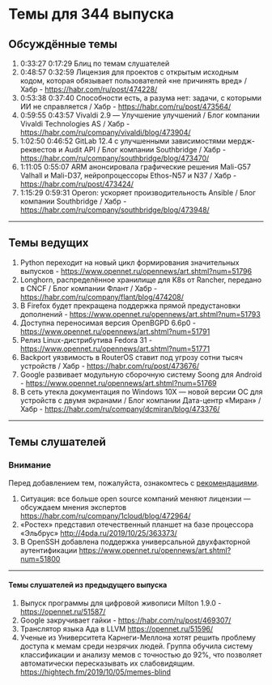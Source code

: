 # Темы для 344 выпуска

## Обсуждённые темы
1. 0:33:27 0:17:29 Блиц по темам слушателей
1. 0:48:57 0:32:59 Лицензия для проектов с открытым исходным кодом, которая обязывает пользователей «не причинять вред» / Хабр - https://habr.com/ru/post/474228/
1. 0:53:38 0:37:40 Способности есть, а разума нет: задачи, с которыми ИИ не справляется / Хабр - https://habr.com/ru/post/473564/
1. 0:59:55 0:43:57 Vivaldi 2.9 — Улучшение улучшений / Блог компании Vivaldi Technologies AS / Хабр - https://habr.com/ru/company/vivaldi/blog/473904/
1. 1:02:50 0:46:52 GitLab 12.4 с улучшенными зависимостями мердж-реквестов и Audit API / Блог компании Southbridge / Хабр - https://habr.com/ru/company/southbridge/blog/473470/
1. 1:11:05 0:55:07 ARM анонсировала графические решения Mali-G57 Valhall и Mali-D37, нейропроцессоры Ethos-N57 и N37 / Хабр - https://habr.com/ru/post/473424/
1. 1:15:29 0:59:31 Operon: ускоряет производительность Ansible / Блог компании Southbridge / Хабр - https://habr.com/ru/company/southbridge/blog/473948/

---

## Темы ведущих
1. Python переходит на новый цикл формирования значительных выпусков - https://www.opennet.ru/opennews/art.shtml?num=51796
1. Longhorn, распределённое хранилище для K8s от Rancher, передано в CNCF / Блог компании Флант / Хабр - https://habr.com/ru/company/flant/blog/474208/
1. В Firefox будет прекращена поддержка прямой предустановки дополнений - https://www.opennet.ru/opennews/art.shtml?num=51793
1. Доступна переносимая версия OpenBGPD 6.6p0 - https://www.opennet.ru/opennews/art.shtml?num=51791
1. Релиз Linux-дистрибутива Fedora 31 - https://www.opennet.ru/opennews/art.shtml?num=51771
1. Backport уязвимость в RouterOS ставит под угрозу сотни тысяч устройств / Хабр - https://habr.com/ru/post/473676/
1. Google развивает модульную сборочную систему Soong для Android - https://www.opennet.ru/opennews/art.shtml?num=51769
1. В сеть утекла документация по Windows 10X — новой версии ОС для устройств с двумя экранами / Блог компании Дата-центр «Миран» / Хабр - https://habr.com/ru/company/dcmiran/blog/473376/


---

## Темы слушателей
### Внимание
Перед добавлением тем, пожалуйста, ознакомтесь с [рекомендациями](Recommendations_for_the_proposed_topics.md).
1. Ситуация: все больше open source компаний меняют лицензии — обсуждаем мнения экспертов https://habr.com/ru/company/1cloud/blog/472964/
1. «Ростех» представил отечественный планшет на базе процессора «Эльбрус» http://4pda.ru/2019/10/25/363373/
1. В OpenSSH добавлена поддержка универсальной двухфакторной аутентификации https://www.opennet.ru/opennews/art.shtml?num=51800
---

#### Темы слушателей из предыдущего выпуска

1. Выпуск программы для цифровой живописи Milton 1.9.0 - https://opennet.ru/51587/
1. Google закручивает гайки - https://habr.com/ru/post/469307/
1. Транслятор языка Ада в LLVM https://opennet.ru/51596/
1. Ученые из Университета Карнеги-Меллона хотят решить проблему доступа к мемам среди незрячих людей. Группа обучила систему классификации и анализу мемов с точностью до 92%, что позволяет автоматически пересказывать их слабовидящим. https://hightech.fm/2019/10/05/memes-blind
